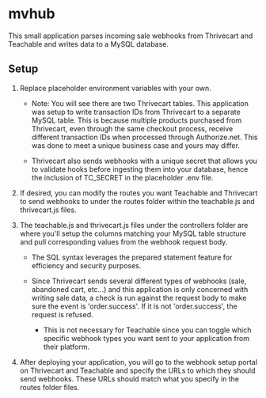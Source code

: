 # mvhub
This small application parses incoming sale webhooks from Thrivecart and Teachable and writes data to a MySQL database.

## Setup
1. Replace placeholder environment variables with your own. 
    - Note: You will see there are two Thrivecart tables. This application was setup to write transaction IDs from Thrivecart to a separate MySQL table. This is because multiple products purchased from Thrivecart, even through the same checkout process, receive different transaction IDs when processed through Authorize.net. This was done to meet a unique business case and yours may differ.

    - Thrivecart also sends webhooks with a unique secret that allows you to validate hooks before ingesting them into your database, hence the inclusion of TC_SECRET in the placeholder .env file.

2. If desired, you can modify the routes you want Teachable and Thrivecart to send webhooks to under the routes folder within the teachable.js and thrivecart.js files.

3. The teachable.js and thrivecart.js files under the controllers folder are where you'll setup the columns matching your MySQL table structure and pull corresponding values from the webhook request body.
    - The SQL syntax leverages the prepared statement feature for efficiency and security purposes.

    - Since Thrivecart sends several different types of webhooks (sale, abandoned cart, etc...) and this application is only concerned with writing sale data, a check is run against the request body to make sure the event is 'order.success'. If it is not 'order.success', the request is refused. 
        - This is not necessary for Teachable since you can toggle which specific webhook types you want sent to your application from their platform.

4. After deploying your application, you will go to the webhook setup portal on Thrivecart and Teachable and specify the URLs to which they should send webhooks. These URLs should match what you specify in the routes folder files.